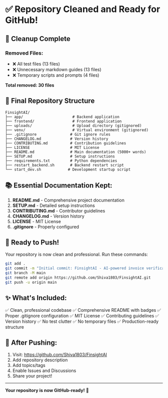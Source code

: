 # ✅ Repository Cleaned and Ready for GitHub!

## 🧹 Cleanup Complete

### Removed Files:
- ❌ All test files (13 files)
- ❌ Unnecessary markdown guides (13 files)
- ❌ Temporary scripts and prompts (4 files)

**Total removed: 30 files**

## 📁 Final Repository Structure

```
FinsightAI/
├── app/                      # Backend application
├── frontend/                 # Frontend application
├── uploads/                  # Upload directory (gitignored)
├── venv/                     # Virtual environment (gitignored)
├── .gitignore               # Git ignore rules
├── CHANGELOG.md             # Version history
├── CONTRIBUTING.md          # Contribution guidelines
├── LICENSE                  # MIT License
├── README.md                # Main documentation (5000+ words)
├── SETUP.md                 # Setup instructions
├── requirements.txt         # Python dependencies
├── restart_backend.sh       # Backend restart script
└── start_dev.sh            # Development startup script
```

## 📚 Essential Documentation Kept:

1. **README.md** - Comprehensive project documentation
2. **SETUP.md** - Detailed setup instructions
3. **CONTRIBUTING.md** - Contributor guidelines
4. **CHANGELOG.md** - Version history
5. **LICENSE** - MIT License
6. **.gitignore** - Properly configured

## 🚀 Ready to Push!

Your repository is now clean and professional. Run these commands:

```bash
git add .
git commit -m "Initial commit: FinsightAI - AI-powered invoice verification system"
git branch -M main
git remote add origin https://github.com/Shiva1803/FinsightAI.git
git push -u origin main
```

## ✨ What's Included:

✅ Clean, professional codebase
✅ Comprehensive README with badges
✅ Proper .gitignore configuration
✅ MIT License
✅ Contributing guidelines
✅ Version history
✅ No test clutter
✅ No temporary files
✅ Production-ready structure

## 🎯 After Pushing:

1. Visit: https://github.com/Shiva1803/FinsightAI
2. Add repository description
3. Add topics/tags
4. Enable Issues and Discussions
5. Share your project!

---

**Your repository is now GitHub-ready!** 🎉
